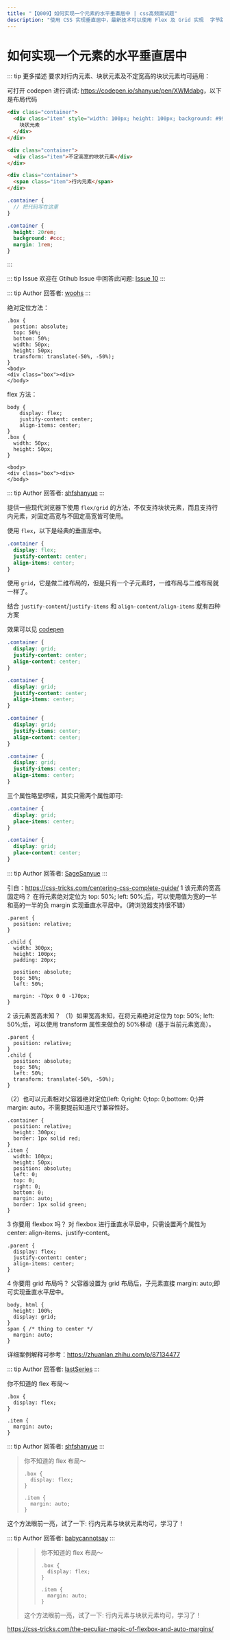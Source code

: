 ```yaml
---
title: "【Q009】如何实现一个元素的水平垂直居中 | css高频面试题"
description: "使用 CSS 实现垂直居中，最新技术可以使用 Flex 及 Grid 实现  字节跳动面试题、阿里腾讯面试题、美团小米面试题。"
---
```


# 如何实现一个元素的水平垂直居中

::: tip 更多描述
要求对行内元素、块状元素及不定宽高的块状元素均可适用：

可打开 codepen 进行调试: <https://codepen.io/shanyue/pen/XWMdabg>，以下是布局代码

```html
<div class="container">
  <div class="item" style="width: 100px; height: 100px; background: #999;">
    块状元素
  </div>
</div>

<div class="container">
  <div class="item">不定高宽的块状元素</div>
</div>

<div class="container">
  <span class="item">行内元素</span>
</div>
```

```scss
.container {
  // 把代码写在这里
}

.container {
  height: 20rem;
  background: #ccc;
  margin: 1rem;
}
```

:::

::: tip Issue
欢迎在 Gtihub Issue 中回答此问题: [Issue 10](https://github.com/shfshanyue/Daily-Question/issues/10)
:::

::: tip Author
回答者: [woohs](https://github.com/woohs)
:::

绝对定位方法：

```
.box {
  postion: absolute;
  top: 50%;
  bottom: 50%;
  width: 50px;
  height: 50px;
  transform: translate(-50%, -50%);
}
<body>
<div class="box"><div>
</body>
```

flex 方法：

```
body {
    display: flex;
    justify-content: center;
    align-items: center;
}
.box {
  width: 50px;
  height: 50px;
}

<body>
<div class="box"><div>
</body>
```

::: tip Author
回答者: [shfshanyue](https://github.com/shfshanyue)
:::

提供一些现代浏览器下使用 `flex/grid` 的方法，不仅支持块状元素，而且支持行内元素，对固定高宽与不固定高宽皆可使用。

使用 `flex`，以下是经典的垂直居中。

```css
.container {
  display: flex;
  justify-content: center;
  align-items: center;
}
```

使用 `grid`，它是做二维布局的，但是只有一个子元素时，一维布局与二维布局就一样了。

结合 `justify-content`/`justify-items` 和 `align-content/align-items` 就有四种方案

效果可以见 [codepen](https://codepen.io/shanyue/pen/XWMdabg)

```css
.container {
  display: grid;
  justify-content: center;
  align-content: center;
}
```

```css
.container {
  display: grid;
  justify-content: center;
  align-items: center;
}
```

```css
.container {
  display: grid;
  justify-items: center;
  align-content: center;
}
```

```css
.container {
  display: grid;
  justify-items: center;
  align-items: center;
}
```

三个属性略显啰嗦，其实只需两个属性即可:

```css
.container {
  display: grid;
  place-items: center;
}
```

```css
.container {
  display: grid;
  place-content: center;
}
```

::: tip Author
回答者: [SageSanyue](https://github.com/SageSanyue)
:::

引自：https://css-tricks.com/centering-css-complete-guide/
1 该元素的宽高固定吗？
在将元素绝对定位为 top: 50%; left: 50%;后，可以使用值为宽的一半和高的一半的负 margin 实现垂直水平居中。（跨浏览器支持很不错）

```
.parent {
  position: relative;
}

.child {
  width: 300px;
  height: 100px;
  padding: 20px;

  position: absolute;
  top: 50%;
  left: 50%;

  margin: -70px 0 0 -170px;
}
```

2 该元素宽高未知？
（1）如果宽高未知，在将元素绝对定位为 top: 50%; left: 50%;后，可以使用 transform 属性来做负的 50%移动（基于当前元素宽高）。

```
.parent {
  position: relative;
}
.child {
  position: absolute;
  top: 50%;
  left: 50%;
  transform: translate(-50%, -50%);
}
```

（2）也可以元素相对父容器绝对定位(left: 0;right: 0;top: 0;bottom: 0;)并 margin: auto，不需要提前知道尺寸兼容性好。

```
.container {
  position: relative;
  height: 300px;
  border: 1px solid red;
}
.item {
  width: 100px;
  height: 50px;
  position: absolute;
  left: 0;
  top: 0;
  right: 0;
  bottom: 0;
  margin: auto;
  border: 1px solid green;
}
```

3 你要用 flexbox 吗？
对 flexbox 进行垂直水平居中，只需设置两个属性为 center: align-items、justify-content。

```
.parent {
  display: flex;
  justify-content: center;
  align-items: center;
}
```

4 你要用 grid 布局吗？
父容器设置为 grid 布局后，子元素直接 margin: auto;即可实现垂直水平居中。

```
body, html {
  height: 100%;
  display: grid;
}
span { /* thing to center */
  margin: auto;
}
```

详细案例解释可参考：https://zhuanlan.zhihu.com/p/87134477

::: tip Author
回答者: [lastSeries](https://github.com/lastSeries)
:::

你不知道的 flex 布局～

```
.box {
  display: flex;
}

.item {
  margin: auto;
}
```

::: tip Author
回答者: [shfshanyue](https://github.com/shfshanyue)
:::

> 你不知道的 flex 布局～
>
> ```
> .box {
>   display: flex;
> }
>
> .item {
>   margin: auto;
> }
> ```

这个方法眼前一亮，试了一下: 行内元素与块状元素均可，学习了！

::: tip Author
回答者: [babycannotsay](https://github.com/babycannotsay)
:::

> > 你不知道的 flex 布局～
> >
> > ```
> > .box {
> >   display: flex;
> > }
> >
> > .item {
> >   margin: auto;
> > }
> > ```
>
> 这个方法眼前一亮，试了一下: 行内元素与块状元素均可，学习了！

https://css-tricks.com/the-peculiar-magic-of-flexbox-and-auto-margins/
